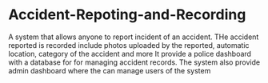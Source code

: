 # Accident-Repoting-and-Recording
A system that allows anyone to report incident of an accident. 
THe accident reported is recorded include photos uploaded by the reported, automatic location, category of the accident and more
It provide a police dashboard with a database for for managing accident records.
The system also provide admin dashboard where the can manage users of the system
